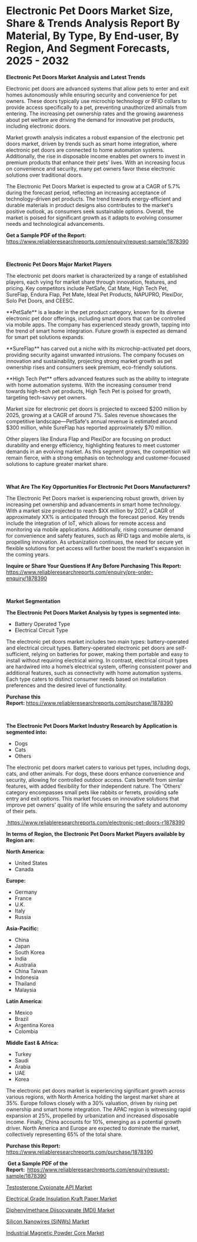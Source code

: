 <p><h1>Electronic Pet Doors Market Size, Share & Trends Analysis Report By Material, By Type, By End-user, By Region, And Segment Forecasts, 2025 - 2032</h1></p><p><strong>Electronic Pet Doors Market Analysis and Latest Trends</strong></p>
<p><p>Electronic pet doors are advanced systems that allow pets to enter and exit homes autonomously while ensuring security and convenience for pet owners. These doors typically use microchip technology or RFID collars to provide access specifically to a pet, preventing unauthorized animals from entering. The increasing pet ownership rates and the growing awareness about pet welfare are driving the demand for innovative pet products, including electronic doors.</p><p>Market growth analysis indicates a robust expansion of the electronic pet doors market, driven by trends such as smart home integration, where electronic pet doors are connected to home automation systems. Additionally, the rise in disposable income enables pet owners to invest in premium products that enhance their pets' lives. With an increasing focus on convenience and security, many pet owners favor these electronic solutions over traditional doors.</p><p>The Electronic Pet Doors Market is expected to grow at a CAGR of 5.7% during the forecast period, reflecting an increasing acceptance of technology-driven pet products. The trend towards energy-efficient and durable materials in product designs also contributes to the market's positive outlook, as consumers seek sustainable options. Overall, the market is poised for significant growth as it adapts to evolving consumer needs and technological advancements.</p></p>
<p><strong>Get a Sample PDF of the Report:&nbsp;</strong> <a href="https://www.reliableresearchreports.com/enquiry/request-sample/1878390?utm_campaign=9&utm_medium=2&utm_source=Github&utm_content=ia&utm_term=05032025&utm_id=electronic-pet-doors">https://www.reliableresearchreports.com/enquiry/request-sample/1878390</a></p>
<p>&nbsp;</p>
<p><strong>Electronic Pet Doors Major Market Players</strong></p>
<p><p>The electronic pet doors market is characterized by a range of established players, each vying for market share through innovation, features, and pricing. Key competitors include PetSafe, Cat Mate, High Tech Pet, SureFlap, Endura Flap, Pet Mate, Ideal Pet Products, NAPUPRO, PlexiDor, Solo Pet Doors, and CEESC.</p><p>**PetSafe** is a leader in the pet product category, known for its diverse electronic pet door offerings, including smart doors that can be controlled via mobile apps. The company has experienced steady growth, tapping into the trend of smart home integration. Future growth is expected as demand for smart pet solutions expands.</p><p>**SureFlap** has carved out a niche with its microchip-activated pet doors, providing security against unwanted intrusions. The company focuses on innovation and sustainability, projecting strong market growth as pet ownership rises and consumers seek premium, eco-friendly solutions.</p><p>**High Tech Pet** offers advanced features such as the ability to integrate with home automation systems. With the increasing consumer trend towards high-tech pet products, High Tech Pet is poised for growth, targeting tech-savvy pet owners.</p><p>Market size for electronic pet doors is projected to exceed $200 million by 2025, growing at a CAGR of around 7%. Sales revenue showcases the competitive landscape—PetSafe's annual revenue is estimated around $300 million, while SureFlap has reported approximately $70 million.</p><p>Other players like Endura Flap and PlexiDor are focusing on product durability and energy efficiency, highlighting features to meet customer demands in an evolving market. As this segment grows, the competition will remain fierce, with a strong emphasis on technology and customer-focused solutions to capture greater market share.</p></p>
<p>&nbsp;</p>
<p><strong>What Are The Key Opportunities For Electronic Pet Doors Manufacturers?</strong></p>
<p><p>The Electronic Pet Doors market is experiencing robust growth, driven by increasing pet ownership and advancements in smart home technology. With a market size projected to reach $XX million by 2027, a CAGR of approximately XX% is anticipated through the forecast period. Key trends include the integration of IoT, which allows for remote access and monitoring via mobile applications. Additionally, rising consumer demand for convenience and safety features, such as RFID tags and mobile alerts, is propelling innovation. As urbanization continues, the need for secure yet flexible solutions for pet access will further boost the market's expansion in the coming years.</p></p>
<p><strong>Inquire or Share Your Questions If Any Before Purchasing This Report:</strong> <a href="https://www.reliableresearchreports.com/enquiry/pre-order-enquiry/1878390?utm_campaign=9&utm_medium=2&utm_source=Github&utm_content=ia&utm_term=05032025&utm_id=electronic-pet-doors">https://www.reliableresearchreports.com/enquiry/pre-order-enquiry/1878390</a></p>
<p>&nbsp;</p>
<p><strong>Market Segmentation</strong></p>
<p><strong>The Electronic Pet Doors Market Analysis by types is segmented into:</strong></p>
<p><ul><li>Battery Operated Type</li><li>Electrical Circuit Type</li></ul></p>
<p><p>The electronic pet doors market includes two main types: battery-operated and electrical circuit types. Battery-operated electronic pet doors are self-sufficient, relying on batteries for power, making them portable and easy to install without requiring electrical wiring. In contrast, electrical circuit types are hardwired into a home’s electrical system, offering consistent power and additional features, such as connectivity with home automation systems. Each type caters to distinct consumer needs based on installation preferences and the desired level of functionality.</p></p>
<p><strong>Purchase this Report:&nbsp;</strong><a href="https://www.reliableresearchreports.com/purchase/1878390?utm_campaign=9&utm_medium=2&utm_source=Github&utm_content=ia&utm_term=05032025&utm_id=electronic-pet-doors">https://www.reliableresearchreports.com/purchase/1878390</a></p>
<p>&nbsp;</p>
<p><strong>The Electronic Pet Doors Market Industry Research by Application is segmented into:</strong></p>
<p><ul><li>Dogs</li><li>Cats</li><li>Others</li></ul></p>
<p><p>The electronic pet doors market caters to various pet types, including dogs, cats, and other animals. For dogs, these doors enhance convenience and security, allowing for controlled outdoor access. Cats benefit from similar features, with added flexibility for their independent nature. The 'Others' category encompasses small pets like rabbits or ferrets, providing safe entry and exit options. This market focuses on innovative solutions that improve pet owners' quality of life while ensuring the safety and autonomy of their pets.</p></p>
<p><a href="https://www.reliableresearchreports.com/electronic-pet-doors-r1878390?utm_campaign=9&utm_medium=2&utm_source=Github&utm_content=ia&utm_term=05032025&utm_id=electronic-pet-doors">&nbsp;https://www.reliableresearchreports.com/electronic-pet-doors-r1878390</a></p>
<p><strong>In terms of Region, the Electronic Pet Doors Market Players available by Region are:</strong></p>
<p>
    <p> <strong> North America: </strong>
        <ul>
            <li>United States</li>
            <li>Canada</li>
        </ul>
        </p> 
    <p> <strong> Europe: </strong>
        <ul>
            <li>Germany</li>
            <li>France</li>
            <li>U.K.</li>
            <li>Italy</li>
            <li>Russia</li>
        </ul>
        </p> 
    <p> <strong> Asia-Pacific: </strong>
        <ul>
            <li>China</li>
            <li>Japan</li>
            <li>South Korea</li>
            <li>India</li>
            <li>Australia</li>
            <li>China Taiwan</li>
            <li>Indonesia</li>
            <li>Thailand</li>
            <li>Malaysia</li>
        </ul>
        </p> 
    <p> <strong> Latin America: </strong>
        <ul>
            <li>Mexico</li>
            <li>Brazil</li>
            <li>Argentina Korea</li>
            <li>Colombia</li>
        </ul>
        </p> 
    <p> <strong> Middle East & Africa: </strong>
        <ul>
            <li>Turkey</li>
            <li>Saudi</li>
            <li>Arabia</li>
            <li>UAE</li>
            <li>Korea</li>
        </ul>
    </p>
    </p>
<p><p>The electronic pet doors market is experiencing significant growth across various regions, with North America holding the largest market share at 35%. Europe follows closely with a 30% valuation, driven by rising pet ownership and smart home integration. The APAC region is witnessing rapid expansion at 25%, propelled by urbanization and increased disposable income. Finally, China accounts for 10%, emerging as a potential growth driver. North America and Europe are expected to dominate the market, collectively representing 65% of the total share.</p></p>
<p><strong>Purchase this Report: </strong><a href="https://www.reliableresearchreports.com/purchase/1878390?utm_campaign=9&utm_medium=2&utm_source=Github&utm_content=ia&utm_term=05032025&utm_id=electronic-pet-doors">https://www.reliableresearchreports.com/purchase/1878390</a></p>
<p>&nbsp;<strong>Get a Sample PDF of the Report:&nbsp;&nbsp;</strong><a href="https://www.reliableresearchreports.com/enquiry/request-sample/1878390?utm_campaign=9&utm_medium=2&utm_source=Github&utm_content=ia&utm_term=05032025&utm_id=electronic-pet-doors">https://www.reliableresearchreports.com/enquiry/request-sample/1878390</a></p>
<p><strong></strong></p>
<p><p><a href="https://github.com/oshrykauraj7/Market-Research-Report-List-1/blob/main/testosterone-cypionate-api-market.md?utm_campaign=9&utm_medium=2&utm_source=Github&utm_content=ia&utm_term=05032025&utm_id=electronic-pet-doors">Testosterone Cypionate API Market</a></p><p><a href="https://github.com/ogbadujonito22/Market-Research-Report-List-1/blob/main/electrical-grade-insulation-kraft-paper-market.md?utm_campaign=9&utm_medium=2&utm_source=Github&utm_content=ia&utm_term=05032025&utm_id=electronic-pet-doors">Electrical Grade Insulation Kraft Paper Market</a></p><p><a href="https://github.com/pichuaadh0/Market-Research-Report-List-1/blob/main/diphenylmethane-diisocyanate-mdi-market.md?utm_campaign=9&utm_medium=2&utm_source=Github&utm_content=ia&utm_term=05032025&utm_id=electronic-pet-doors">Diphenylmethane Diisocyanate (MDI) Market</a></p><p><a href="https://github.com/forgazerbyjt/Market-Research-Report-List-1/blob/main/silicon-nanowires-sinws-market.md?utm_campaign=9&utm_medium=2&utm_source=Github&utm_content=ia&utm_term=05032025&utm_id=electronic-pet-doors">Silicon Nanowires (SiNWs) Market</a></p><p><a href="https://github.com/lemiranajd/Market-Research-Report-List-1/blob/main/industrial-magnetic-powder-core-market.md?utm_campaign=9&utm_medium=2&utm_source=Github&utm_content=ia&utm_term=05032025&utm_id=electronic-pet-doors">Industrial Magnetic Powder Core Market</a></p></p>